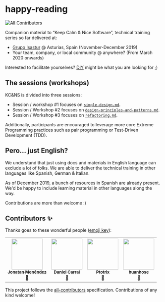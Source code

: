 # happy-reading
<!-- ALL-CONTRIBUTORS-BADGE:START - Do not remove or modify this section -->
[![All Contributors](https://img.shields.io/badge/all_contributors-4-orange.svg?style=flat-square)](#contributors-)
<!-- ALL-CONTRIBUTORS-BADGE:END -->

Companion material to “Keep Calm & Nice Software”, technical training series so far delivered at:

- [Grupo Isastur](https://www.isastur.com) @ Asturias, Spain (November-December 2019)
- Your team, company, or local community @ anywhere? (From March 2020 onwards)

Interested to facilitate yourselves? [DIY](https://github.com/keep-calm-and-nice-software/DIY) might be what you are looking for ;) 

## The sessions (workshops)

KC&NS is divided into three sessions: 

- Session / workshop #1 focuses on [`simple-design.md`](/topics/simple-design.md).
- Session / Workshop #2 focuses on [`design-principles-and-patterns.md`](/topics/design-principles-and-patterns.md).
- Session / Workshop #3 focuses on [`refactoring.md`](/topics/refactoring.md).

Additionally, participants are encouraged to leverage more core Extreme Programming practices such as pair programming or Test-Driven Development (TDD).

## Pero… just English?

We understand that just using docs and materials in English language can exclude a lot of folks. We are able to deliver the technical training in other languages like Spanish, German & Italian. 

As of December 2019, a bunch of resources in Spanish are already present. We'd be happy to include learning material in other languages along the way. 

Contributions are more than welcome :)

## Contributors ✨

Thanks goes to these wonderful people ([emoji key](https://allcontributors.org/docs/en/emoji-key)):

<!-- ALL-CONTRIBUTORS-LIST:START - Do not remove or modify this section -->
<!-- prettier-ignore-start -->
<!-- markdownlint-disable -->
<table>
  <tr>
    <td align="center"><a href="https://www.jonatanmc.es"><img src="https://avatars3.githubusercontent.com/u/6991527?v=4" width="100px;" alt=""/><br /><sub><b>Jonatan Menéndez</b></sub></a><br /><a href="https://github.com/keep-calm-and-nice-software/happy-learning/commits?author=jonatanmdez" title="Documentation">📖</a></td>
    <td align="center"><a href="https://dcarral.org"><img src="https://avatars1.githubusercontent.com/u/1498567?v=4" width="100px;" alt=""/><br /><sub><b>Daniel Carral</b></sub></a><br /><a href="https://github.com/keep-calm-and-nice-software/happy-learning/commits?author=dcarral" title="Documentation">📖</a></td>
    <td align="center"><a href="https://github.com/Ptotrix"><img src="https://avatars1.githubusercontent.com/u/7040831?v=4" width="100px;" alt=""/><br /><sub><b>Ptotrix</b></sub></a><br /><a href="https://github.com/keep-calm-and-nice-software/happy-learning/commits?author=Ptotrix" title="Documentation">📖</a></td>
    <td align="center"><a href="https://github.com/huanhose"><img src="https://avatars0.githubusercontent.com/u/56037400?v=4" width="100px;" alt=""/><br /><sub><b>huanhose</b></sub></a><br /><a href="#ideas-huanhose" title="Ideas, Planning, & Feedback">🤔</a></td>
  </tr>
</table>

<!-- markdownlint-enable -->
<!-- prettier-ignore-end -->
<!-- ALL-CONTRIBUTORS-LIST:END -->

This project follows the [all-contributors](https://github.com/all-contributors/all-contributors) specification. Contributions of any kind welcome!
